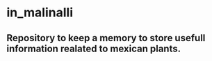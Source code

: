 # in_malinalli

## Repository to keep a memory to store usefull information realated to mexican plants.

